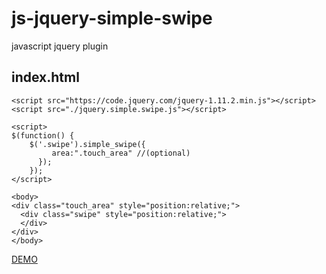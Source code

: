 js-jquery-simple-swipe
=======================

javascript jquery plugin

index.html
----------
    <script src="https://code.jquery.com/jquery-1.11.2.min.js"></script>
    <script src="./jquery.simple.swipe.js"></script>

    <script>
    $(function() {
        $('.swipe').simple_swipe({
             area:".touch_area" //(optional)
          });
        });
    </script>

    <body>
    <div class="touch_area" style="position:relative;">
      <div class="swipe" style="position:relative;">
      </div>
    </div>
    </body>

[DEMO](http://jsdo.it/i47_rozary/teFj)
